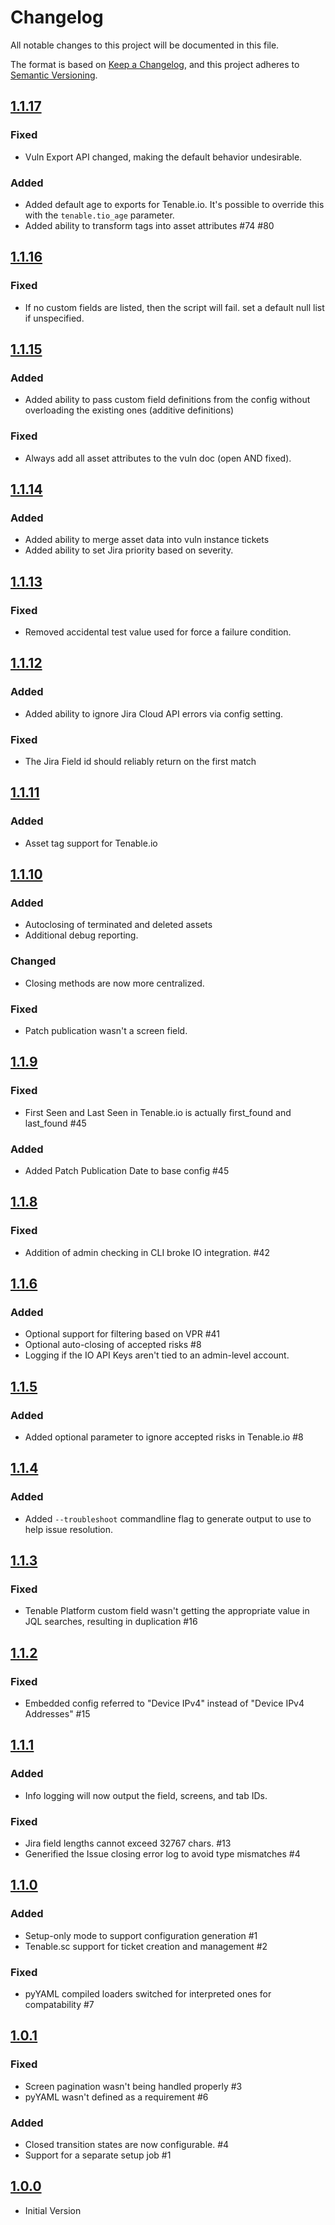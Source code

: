 # Changelog

All notable changes to this project will be documented in this file.

The format is based on [Keep a Changelog](https://keepachangelog.com/en/1.0.0/),
and this project adheres to [Semantic Versioning](https://semver.org/spec/v2.0.0.html).

## [1.1.17]

### Fixed

- Vuln Export API changed, making the default behavior undesirable.

### Added

- Added default age to exports for Tenable.io. It's possible to override this with the `tenable.tio_age` parameter.
- Added ability to transform tags into asset attributes #74 #80

## [1.1.16]

### Fixed

- If no custom fields are listed, then the script will fail. set a default null list if unspecified.

## [1.1.15]

### Added

- Added ability to pass custom field definitions from the config without overloading the existing ones (additive definitions)

### Fixed

- Always add all asset attributes to the vuln doc (open AND fixed).

## [1.1.14]

### Added

- Added ability to merge asset data into vuln instance tickets
- Added ability to set Jira priority based on severity.

## [1.1.13]

### Fixed

- Removed accidental test value used for force a failure condition.

## [1.1.12]

### Added

- Added ability to ignore Jira Cloud API errors via config setting.

### Fixed

- The Jira Field id should reliably return on the first match

## [1.1.11]

### Added

- Asset tag support for Tenable.io

## [1.1.10]

### Added

- Autoclosing of terminated and deleted assets
- Additional debug reporting.

### Changed

- Closing methods are now more centralized.

### Fixed

- Patch publication wasn't a screen field.

## [1.1.9]

### Fixed

- First Seen and Last Seen in Tenable.io is actually first_found and last_found #45

### Added

- Added Patch Publication Date to base config #45

## [1.1.8]

### Fixed

- Addition of admin checking in CLI broke IO integration. #42

## [1.1.6]

### Added

- Optional support for filtering based on VPR #41
- Optional auto-closing of accepted risks #8
- Logging if the IO API Keys aren't tied to an admin-level account.

## [1.1.5]

### Added

- Added optional parameter to ignore accepted risks in Tenable.io #8

## [1.1.4]

### Added

- Added `--troubleshoot` commandline flag to generate output to use to help issue resolution.

## [1.1.3]

### Fixed

- Tenable Platform custom field wasn't getting the appropriate value in JQL searches, resulting in duplication #16

## [1.1.2]

### Fixed

- Embedded config referred to "Device IPv4" instead of "Device IPv4 Addresses" #15

## [1.1.1]

### Added

- Info logging will now output the field, screens, and tab IDs.

### Fixed

- Jira field lengths cannot exceed 32767 chars. #13
- Generified the Issue closing error log to avoid type mismatches #4

## [1.1.0]

### Added

- Setup-only mode to support configuration generation #1
- Tenable.sc support for ticket creation and management #2

### Fixed

- pyYAML compiled loaders switched for interpreted ones for compatability #7

## [1.0.1]

### Fixed

- Screen pagination wasn't being handled properly #3
- pyYAML wasn't defined as a requirement #6

### Added

- Closed transition states are now configurable. #4
- Support for a separate setup job #1

## [1.0.0]

- Initial Version

[1.1.17]: https://github.com/tenable/integration-jira-cloud/compare/1.1.16...1.1.17
[1.1.16]: https://github.com/tenable/integration-jira-cloud/compare/1.1.15...1.1.16
[1.1.15]: https://github.com/tenable/integration-jira-cloud/compare/1.1.14...1.1.15
[1.1.14]: https://github.com/tenable/integration-jira-cloud/compare/1.1.13...1.1.14
[1.1.13]: https://github.com/tenable/integration-jira-cloud/compare/1.1.12...1.1.13
[1.1.12]: https://github.com/tenable/integration-jira-cloud/compare/1.1.11...1.1.12
[1.1.11]: https://github.com/tenable/integration-jira-cloud/compare/1.1.11...1.1.10
[1.1.10]: https://github.com/tenable/integration-jira-cloud/compare/1.1.9...1.1.10
[1.1.9]: https://github.com/tenable/integration-jira-cloud/compare/1.1.8...1.1.9
[1.1.8]: https://github.com/tenable/integration-jira-cloud/compare/1.1.7...1.1.8
[1.1.7]: https://github.com/tenable/integration-jira-cloud/compare/1.1.6...1.1.7
[1.1.6]: https://github.com/tenable/integration-jira-cloud/compare/1.1.5...1.1.6
[1.1.5]: https://github.com/tenable/integration-jira-cloud/compare/1.1.4...1.1.5
[1.1.4]: https://github.com/tenable/integration-jira-cloud/compare/1.1.3...1.1.4
[1.1.3]: https://github.com/tenable/integration-jira-cloud/compare/1.1.2...1.1.3
[1.1.2]: https://github.com/tenable/integration-jira-cloud/compare/1.1.1...1.1.2
[1.1.1]: https://github.com/tenable/integration-jira-cloud/compare/1.1.0...1.1.1
[1.1.0]: https://github.com/tenable/integration-jira-cloud/compare/1.0.1...1.1.0
[1.0.1]: https://github.com/tenable/integration-jira-cloud/compare/1.0.0...1.0.1
[1.0.0]: https://github.com/tenable/integration-jira-cloud/compare/56cd7f0...1.0.0
